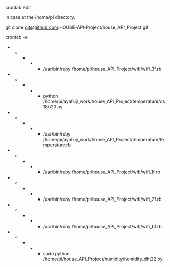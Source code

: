 crontab edit

in case at the /home/pi directory.

git clone git@github.com:HOUSE-API-Project/house_API_Project.git

crontab -e

* * * * * /usr/bin/ruby /home/pi/house_API_Project/wifi/wifi_3f.rb

* * * * * python /home/pi/ayafuji_work/house_API_Project/temperature/ds18b20.py

* * * * * /usr/bin/ruby /home/pi/ayafuji_work/house_API_Project/temperature/temperature.rb

* * * * * /usr/bin/ruby /home/pi/house_API_Project/wifi/wifi_1f.rb

* * * * * /usr/bin/ruby /home/pi/house_API_Project/wifi/wifi_2f.rb

* * * * * /usr/bin/ruby /home/pi/house_API_Project/wifi/wifi_bf.rb

* * * * * sudo python /home/pi/house_API_Project/humidity/humidity_dht22.py
